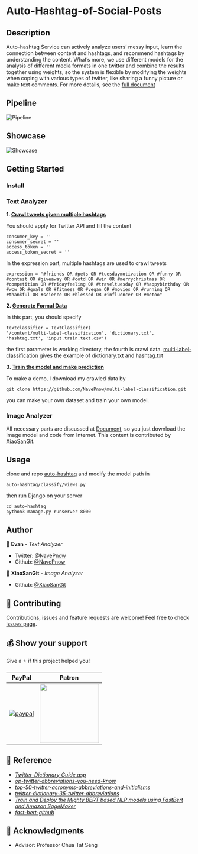 <h1 align="left">Auto-Hashtag-of-Social-Posts</h1>

## Description

Auto-hashtag Service can actively analyze users’ messy input, learn the connection between content and hashtags, and recommend hashtags by understanding the content. What’s more, we use different models for the analysis of different media formats in one twitter and combine the results together using weights, so the system is flexible by modifying the weights when coping with various types of twitter, like sharing a funny picture or make text comments. For more details, see the [full document](https://medium.com/navepnow/auto-hashtag-of-social-posts-4401b8226b87)

## Pipeline

![Pipeline](https://miro.medium.com/max/1400/1*g3qP5ceLOsXlHq6PAJx7_w.png)

## Showcase
![Showcase](https://miro.medium.com/max/1400/1*CYOdCBgpiswrzQYSP9uMqw.jpeg)
## Getting Started
### Install
### Text Analyzer
**1.  [Crawl tweets given multiple hashtags](https://github.com/NavePnow/Auto-Hashtag-of-Social-Posts/blob/master/crawl_tweets.ipynb)**

You should apply for Twitter API and fill the content

    consumer_key = ''
    consumer_secret = ''
    access_token = ''
    access_token_secret = ''

In the expression part, multiple hashtags are used to crawl tweets

    expression = "#friends OR #pets OR #tuesdaymotivation OR #funny OR #contest OR #giveaway OR #ootd OR #win OR #merrychristmas OR #competition OR #fridayfeeling OR #traveltuesday OR #happybirthday OR #wcw OR #goals OR #fitness OR #vegan OR #movies OR #running OR #thankful OR #science OR #blessed OR #influencer OR #metoo"


**2. [Generate Formal Data](https://github.com/NavePnow/Auto-Hashtag-of-Social-Posts/blob/master/Generate_Formal_Data.ipynb)**

In this part, you should specify

    textclassifier = TextClassifier(
    '/content/multi-label-classification', 'dictionary.txt', 'hashtag.txt', 'input.train.text.csv')

the first parameter is working directory, the fourth is crawl data.
[multi-label-classification](https://github.com/NavePnow/multi-label-classification) gives the example of dictionary.txt and hashtag.txt

**3. [Train the model and make prediction](https://github.com/NavePnow/Auto-Hashtag-of-Social-Posts/blob/master/Train_model_and_prediction.ipynb)**

To make a demo, I download my crawled data by

    git clone https://github.com/NavePnow/multi-label-classification.git

you can make your own dataset and train your own model.

### Image Analyzer
All necessary parts are discussed at [Document](https://medium.com/navepnow/auto-hashtag-of-social-posts-4401b8226b87), so you just download the image model and code from Internet. This content is contributed by [XiaoSanGit](https://github.com/XiaoSanGit).


## Usage
clone and repo [auto-hashtag](https://github.com/cs-course-stu/CS4242-Social-Media-Computing-NUS) and modify the model path in

    auto-hashtag/classify/views.py

then run Django on your server

    cd auto-hashtag
    python3 manage.py runserver 8000

## Author

👤 **Evan** - *Text Analyzer*

* Twitter: [@NavePnow](https://twitter.com/NavePnow)
* Github: [@NavePnow](https://github.com/NavePnow)

👤 **XiaoSanGit** - *Image Analyzer*

* Github: [@XiaoSanGit](https://github.com/XiaoSanGit)

## 🤝 Contributing

Contributions, issues and feature requests are welcome!
Feel free to check [issues page](https://github.com/NavePnow/Auto-Hashtag-of-Social-Posts/issues).

## 💰 Show your support

Give a ⭐️ if this project helped you!

| PayPal                                                                                                                                                                       | Patron                                                                                                    |
| ---------------------------------------------------------------------------------------------------------------------------------------------------------------------------- | ------------------------------------------------------------------- |
| [![paypal](https://www.paypalobjects.com/en_US/i/btn/btn_donateCC_LG.gif)](https://www.paypal.com/cgi-bin/webscr?cmd=_donations&business=DSZJCN4ZUEW74&currency_code=USD&source=url) |   <a href="https://www.patreon.com/NavePnow"> <img src="https://c5.patreon.com/external/logo/become_a_patron_button@2x.png" width="160"> </a>

## 📖 Reference
* [*Twitter_Dictionary_Guide.asp*](https://www.webopedia.com/quick_ref/Twitter_Dictionary_Guide.asp)
* [*op-twitter-abbreviations-you-need-know*](https://www.socialmediatoday.com/content/top-twitter-abbreviations-you-need-know)
* [*top-50-twitter-acronyms-abbreviations-and-initialisms*](https://digiphile.info/2009/06/11/top-50-twitter-acronyms-abbreviations-and-initialisms/)
* [*twitter-dictionary-35-twitter-abbreviations*](https://bitrebels.com/social/twitter-dictionary-35-twitter-abbreviations/)
* [*Train and Deploy the Mighty BERT based NLP models using FastBert and Amazon SageMaker*](https://medium.com/@kaushaltrivedi/train-and-deploy-mighty-transformer-nlp-models-using-fastbert-and-aws-sagemaker-cc4303c51cf3)
* [*fast-bert-github*](https://github.com/kaushaltrivedi/fast-bert)

## 🙏 Acknowledgments
* Advisor: Professor Chua Tat Seng
